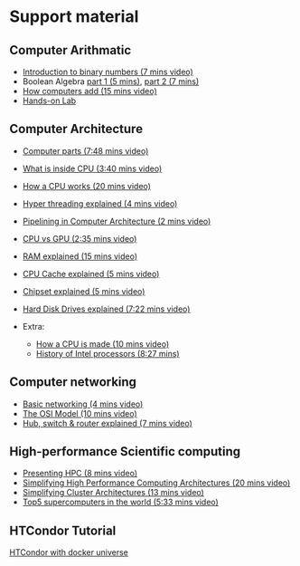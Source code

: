 # Support material

Computer Arithmatic
--------------------
* [Introduction to binary numbers (7 mins video)](https://www.youtube.com/watch?v=b7pOcU1xMks&index=15&list=PLLiEBFegIj45e_wEshH1qWScNKkHgv0hu&t=0s)
* Boolean Algebra [part 1 (5 mins)](https://www.youtube.com/watch?v=2zRJ1ShMcgA), [part 2 (7 mins)](https://www.youtube.com/watch?v=aQosPmPAaF8)
* [How computers add (15 mins video)](https://www.youtube.com/watch?v=VBDoT8o4q00&t=609s)
* [Hands-on Lab](https://logic.ly/)

Computer Architecture
-----------------------
* [Computer parts (7:48 mins video)](https://www.youtube.com/watch?v=ExxFxD4OSZ0&list=PLLiEBFegIj45e_wEshH1qWScNKkHgv0hu&index=12&t=0s)
* [What is inside CPU (3:40 mins video)](https://www.youtube.com/watch?v=NKYgZH7SBjk&index=1&list=PLLiEBFegIj45e_wEshH1qWScNKkHgv0hu)
* [How a CPU works (20 mins video)](https://www.youtube.com/watch?v=cNN_tTXABUA)
* [Hyper threading explained (4 mins video)](https://www.youtube.com/watch?v=lrT9Bl0MCXQ) 
* [Pipelining in Computer Architecture (2 mins video)](https://www.youtube.com/watch?v=ecCt6HPlPeA)
* [CPU vs GPU (2:35 mins video)](https://www.youtube.com/watch?v=5OtXBeu0RKw&index=14&list=PLLiEBFegIj45e_wEshH1qWScNKkHgv0hu)
* [RAM explained (15 mins video)](https://www.youtube.com/watch?v=PVad0c2cljo)
* [CPU Cache explained (5 mins video)](https://www.youtube.com/watch?v=yi0FhRqDJfo)
* [Chipset explained (5 mins video)](https://www.youtube.com/watch?v=eJn-qPHtfzI)
* [Hard Disk Drives explained (7:22 mins video)](https://www.youtube.com/watch?v=NtPc0jI21i0)

* Extra:
  - [How a CPU is made (10 mins video)](https://www.youtube.com/watch?v=qm67wbB5GmI&index=17&list=PLLiEBFegIj45e_wEshH1qWScNKkHgv0hu&t=0s)
  - [History of Intel processors (8:27 mins)](https://www.youtube.com/watch?v=Qu2njWY3Hjk&t=9s)

Computer networking
---------------------
* [Basic networking (4 mins video)](https://www.youtube.com/watch?v=ObNYlm7HJs8)
* [The OSI Model (10 mins video)](https://www.youtube.com/watch?v=-6Uoku-M6oY)
* [Hub, switch & router explained (7 mins video)](https://www.youtube.com/watch?v=1z0ULvg_pW8)

High-performance Scientific computing
---------------------------------------
* [Presenting HPC (8 mins video)](https://www.youtube.com/watch?v=TGSRvV9u32M&t=16s)
* [Simplifying High Performance Computing Architectures (20 mins video)](https://www.youtube.com/watch?v=ISS_OGVamBk&t=4s)
* [Simplifying Cluster Architectures (13 mins video)](https://www.youtube.com/watch?v=4M3cROio9vU&t=474s)
* [Top5 supercomputers in the world (5:33 mins video)](https://www.youtube.com/watch?v=LB0Yn7zCzak)

HTCondor Tutorial
------------------
[HTCondor with docker universe](https://github.com/abdulrahmanazab/docker-training-neic/blob/abel-course/docker-htcondor.md)
